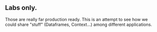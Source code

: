 Labs only. 
---

Those are really far production ready. This is an attempt to see how we could share "stuff" (Dataframes, Context...) among different applications.